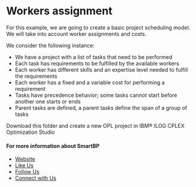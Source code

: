 # Workers assignment

For this example, we are going to create a basic project scheduling model. We will take into account worker assignments and costs.

We consider the following instance:
- We have a project with a list of tasks that need to be performed 
- Each task has requirements to be fulfilled by the available workers
- Each worker has different skills and an expertise level needed to fulfill the requirements
- Each worker has a fixed and a variable cost for performing a requirement
- Tasks have precedence behavior; some tasks cannot start before another one starts or ends
- Parent tasks are defined, a parent tasks define the span of a group of tasks

Download this folder and create a new OPL project in IBM® ILOG CPLEX Optimization Studio

#### For more information about SmartBP
- [Website](http://www.smart-bp.com)
- [Like Us](https://www.facebook.com/Smartbp-122794631689852/?ref=bookmarks)
- [Follow Us](https://twitter.com/Smart_BP) 
- [Connect with Us](https://www.linkedin.com/company/smartbp/?viewAsMember=true)
